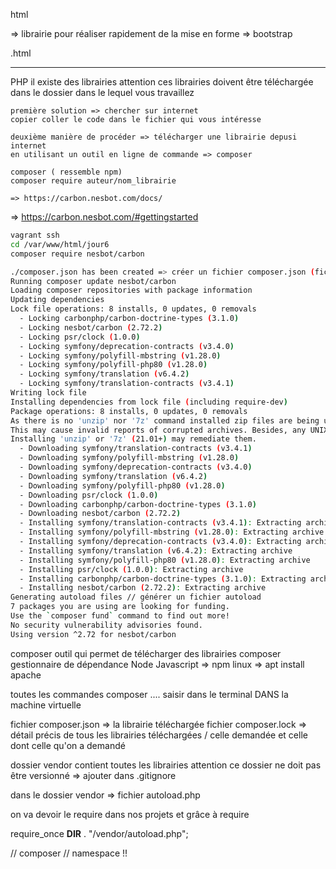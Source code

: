 html 

=> librairie pour réaliser rapidement de la mise en forme 
=> bootstrap 

.html 
<link href="https://cdn.jsdelivr.net/npm/bootstrap@5.3.2/dist/css/bootstrap.min.css" rel="stylesheet" integrity="sha384-T3c6CoIi6uLrA9TneNEoa7RxnatzjcDSCmG1MXxSR1GAsXEV/Dwwykc2MPK8M2HN" crossorigin="anonymous">

<script src="https://cdn.jsdelivr.net/npm/bootstrap@5.3.2/dist/js/bootstrap.bundle.min.js" integrity="sha384-C6RzsynM9kWDrMNeT87bh95OGNyZPhcTNXj1NW7RuBCsyN/o0jlpcV8Qyq46cDfL" crossorigin="anonymous"></script>

--- 

PHP il existe des librairies 
    attention ces librairies doivent être téléchargée dans le dossier dans le lequel vous travaillez 
    
    première solution => chercher sur internet 
    copier coller le code dans le fichier qui vous intéresse

    deuxième manière de procéder => télécharger une librairie depusi internet 
    en utilisant un outil en ligne de commande => composer 

    composer ( ressemble npm) 
    composer require auteur/nom_librairie 

    => https://carbon.nesbot.com/docs/
=> https://carbon.nesbot.com/#gettingstarted

```bash
vagrant ssh
cd /var/www/html/jour6
composer require nesbot/carbon
```

```bash
./composer.json has been created => créer un fichier composer.json (fichier de descriptiond de projet)
Running composer update nesbot/carbon
Loading composer repositories with package information
Updating dependencies
Lock file operations: 8 installs, 0 updates, 0 removals
  - Locking carbonphp/carbon-doctrine-types (3.1.0)
  - Locking nesbot/carbon (2.72.2)
  - Locking psr/clock (1.0.0)
  - Locking symfony/deprecation-contracts (v3.4.0)
  - Locking symfony/polyfill-mbstring (v1.28.0)
  - Locking symfony/polyfill-php80 (v1.28.0)
  - Locking symfony/translation (v6.4.2)
  - Locking symfony/translation-contracts (v3.4.1)
Writing lock file
Installing dependencies from lock file (including require-dev)
Package operations: 8 installs, 0 updates, 0 removals
As there is no 'unzip' nor '7z' command installed zip files are being unpacked using the PHP zip extension.                                                                                   
This may cause invalid reports of corrupted archives. Besides, any UNIX permissions (e.g. executable) defined in the archives will be lost.                                                   
Installing 'unzip' or '7z' (21.01+) may remediate them.
  - Downloading symfony/translation-contracts (v3.4.1)
  - Downloading symfony/polyfill-mbstring (v1.28.0)
  - Downloading symfony/deprecation-contracts (v3.4.0)
  - Downloading symfony/translation (v6.4.2)
  - Downloading symfony/polyfill-php80 (v1.28.0)
  - Downloading psr/clock (1.0.0)
  - Downloading carbonphp/carbon-doctrine-types (3.1.0)
  - Downloading nesbot/carbon (2.72.2)
  - Installing symfony/translation-contracts (v3.4.1): Extracting archive
  - Installing symfony/polyfill-mbstring (v1.28.0): Extracting archive
  - Installing symfony/deprecation-contracts (v3.4.0): Extracting archive
  - Installing symfony/translation (v6.4.2): Extracting archive
  - Installing symfony/polyfill-php80 (v1.28.0): Extracting archive
  - Installing psr/clock (1.0.0): Extracting archive
  - Installing carbonphp/carbon-doctrine-types (3.1.0): Extracting archive
  - Installing nesbot/carbon (2.72.2): Extracting archive
Generating autoload files // générer un fichier autoload
7 packages you are using are looking for funding.
Use the `composer fund` command to find out more!
No security vulnerability advisories found.
Using version ^2.72 for nesbot/carbon
```

composer outil qui permet de télécharger des librairies 
composer gestionnaire de dépendance 
Node Javascript => npm 
linux => apt install apache 



toutes les commandes composer .... saisir dans le terminal DANS la machine virtuelle 


fichier composer.json => la librairie téléchargée
fichier composer.lock => détail précis de tous les librairies téléchargées / celle demandée et celle dont celle qu'on a demandé

dossier vendor contient toutes les librairies 
attention ce dossier ne doit pas être versionné => ajouter dans .gitignore

dans le dossier vendor => fichier autoload.php

on va devoir le require dans nos projets et grâce à require 

require_once __DIR__ . "/vendor/autoload.php"; 


// composer 
// namespace !! 
